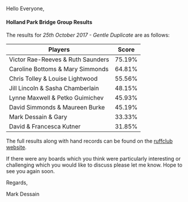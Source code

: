 
Hello Everyone,

#### Holland Park Bridge Group Results

The results for _25th October 2017 - Gentle Duplicate_ are as follows:

|Players                         | Score  | 	
|--------------------------------|--------|
|Victor Rae-Reeves & Ruth Saunders|75.19%|
|Caroline Bottoms & Mary Simmonds|64.81%|
|Chris Tolley & Louise Lightwood|55.56%|
|Jill Lincoln & Sasha Chamberlain|48.15%|
|Lynne Maxwell & Petko Guimichev|45.93%|
|David Simmonds & Maureen Burke|45.19%|
|Mark Dessain & Gary|33.33%|
|David & Francesca Kutner|31.85%|

The full results along with hand records can be found on the [ruffclub website](http://www.bridgewebs.com/cgi-bin/bwoi/bw.cgi?pid=display_rank&event=20171025_1&club=ruffclub).

If there were any boards which you think were particularly interesting or challenging which you would like to discuss please let me know. Hope to see you again soon.

Regards,

Mark Dessain
